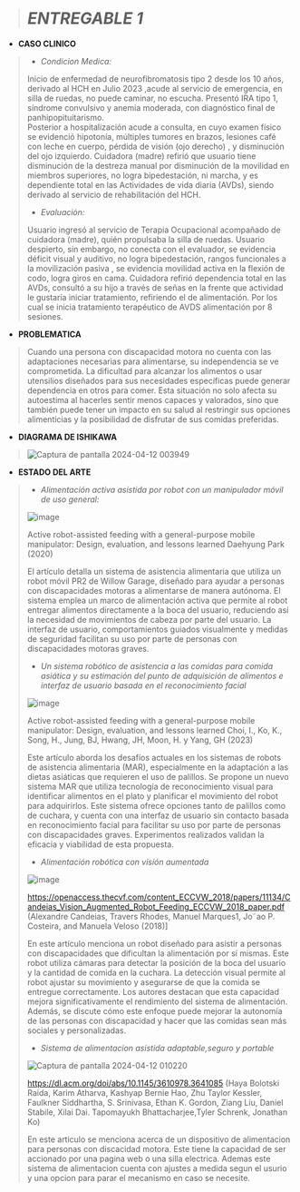 > # *ENTREGABLE 1*
>
- **CASO CLINICO**
>
> * *Condicion Medica:*
>   
> Inicio de enfermedad de neurofibromatosis tipo 2 desde los 10 años, derivado al HCH en Julio 2023 ,acude al servicio de emergencia, en silla de ruedas, no puede caminar, no escucha. Presentó IRA tipo 1, síndrome convulsivo y anemia moderada, con diagnóstico final de panhipopituitarismo.  
Posterior a hospitalización acude a consulta, en cuyo examen físico se evidenció hipotonía, múltiples tumores en brazos, lesiones café con leche en cuerpo, pérdida de visión (ojo derecho) , y disminución del ojo izquierdo. Cuidadora (madre) refirió que usuario tiene disminución de la destreza manual por disminución de la movilidad en miembros superiores, no logra bipedestación, ni marcha, y es dependiente total en las Actividades de vida diaria (AVDs), siendo derivado al servicio de rehabilitación del HCH.
>
> * *Evaluación:*
>   
> Usuario ingresó al servicio de Terapia Ocupacional acompañado de cuidadora (madre), quién propulsaba la silla de ruedas. 
Usuario despierto, sin embargo, no conecta con el evaluador, se evidencia déficit visual y auditivo, no logra bipedestación, rangos funcionales a la movilización pasiva , se evidencia movilidad activa en la flexión de codo, logra giros en cama. Cuidadora refirió dependencia total en las AVDs, consultó a su hijo a través de señas en la frente que actividad le gustaría iniciar tratamiento, refiriendo el de alimentación. Por los cual se inicia tratamiento terapéutico de AVDS alimentación por 8 sesiones.
>
> 
- **PROBLEMATICA**
>
> Cuando una persona con discapacidad motora no cuenta con las adaptaciones necesarias para alimentarse, su independencia se ve comprometida. La dificultad para alcanzar los alimentos o usar utensilios diseñados para sus necesidades específicas puede generar dependencia en otros para comer. Esta situación no solo afecta su autoestima al hacerles sentir menos capaces y valorados, sino que también puede tener un impacto en su salud al restringir sus opciones alimenticias y la posibilidad de disfrutar de sus comidas preferidas.
>
>
- **DIAGRAMA DE ISHIKAWA**
> ![Captura de pantalla 2024-04-12 003949](https://github.com/Sebastian211104/FUNDAMENTOS-DE-BIODISE-O-GRUPO-5/assets/164528827/4543728c-9454-4342-a713-0a6af568d458)
>
>
- **ESTADO DEL ARTE**
>
> * *Alimentación activa asistida por robot con un manipulador móvil de uso general:*
> 
> ![image](https://github.com/Sebastian211104/FUNDAMENTOS-DE-BIODISE-O-GRUPO-5/assets/143018597/31b62fab-5b14-4a73-b642-ff3c698a0f69)
>
> Active robot-assisted feeding with a general-purpose mobile manipulator: Design, evaluation, and lessons learned
 Daehyung Park  (2020)
>
>  El artículo detalla un sistema de asistencia alimentaria que utiliza un robot móvil PR2 de Willow Garage, diseñado para ayudar a personas con discapacidades motoras a alimentarse de manera autónoma. El sistema emplea un marco de alimentación activa que permite al robot entregar alimentos directamente a la boca del usuario, reduciendo así la necesidad de movimientos de cabeza por parte del usuario. La interfaz de usuario, comportamientos guiados visualmente y medidas de seguridad facilitan su uso por parte de personas con discapacidades motoras graves.
>
> * *Un sistema robótico de asistencia a las comidas para comida asiática y su estimación del punto de adquisición de alimentos e interfaz de usuario basada en el reconocimiento facial*
>
> ![image](https://github.com/Sebastian211104/FUNDAMENTOS-DE-BIODISE-O-GRUPO-5/assets/143018597/bcb6806d-2829-4f9d-be25-52780c8f606c)
>
> Active robot-assisted feeding with a general-purpose mobile manipulator: Design, evaluation, and lessons learned Choi, I., Ko, K., Song, H., Jung, BJ, Hwang, JH, Moon, H. y Yang, GH (2023)
>
> Este artículo aborda los desafíos actuales en los sistemas de robots de asistencia alimentaria (MAR), especialmente en la adaptación a las dietas asiáticas que requieren el uso de palillos. Se propone un nuevo sistema MAR que utiliza tecnología de reconocimiento visual para identificar alimentos en el plato y planificar el movimiento del robot para adquirirlos. Este sistema ofrece opciones tanto de palillos como de cuchara, y cuenta con una interfaz de usuario sin contacto basada en reconocimiento facial para facilitar su uso por parte de personas con discapacidades graves. Experimentos realizados validan la eficacia y viabilidad de esta propuesta.
>
> * *Alimentación robótica con visión aumentada*
>
> ![image](https://github.com/Sebastian211104/FUNDAMENTOS-DE-BIODISE-O-GRUPO-5/assets/143018597/49ae6ea4-2364-444c-8369-cb8076d51cf1)
>
> https://openaccess.thecvf.com/content_ECCVW_2018/papers/11134/Candeias_Vision_Augmented_Robot_Feeding_ECCVW_2018_paper.pdf (Alexandre Candeias, Travers Rhodes, Manuel Marques1, Jo˜ao P. Costeira, and Manuela Veloso (2018)]
>
> En este artículo menciona un robot diseñado para asistir a personas con discapacidades que dificultan la alimentación por sí mismas. Este robot utiliza cámaras para detectar la posición de la boca del usuario y la cantidad de comida en la cuchara. La detección visual permite al robot ajustar su movimiento y asegurarse de que la comida se entregue correctamente. Los autores destacan que esta capacidad mejora significativamente el rendimiento del sistema de alimentación. Además, se discute cómo este enfoque puede mejorar la autonomía de las personas con discapacidad y hacer que las comidas sean más sociales y personalizadas.
>
> * *Sistema de alimentacion asistida adaptable,seguro y portable*
>
> ![Captura de pantalla 2024-04-12 010220](https://github.com/Sebastian211104/FUNDAMENTOS-DE-BIODISE-O-GRUPO-5/assets/164528827/ffdeef5b-e35e-43a0-b76a-ea5cf58321f1)
>
> https://dl.acm.org/doi/abs/10.1145/3610978.3641085 (Haya Bolotski Raida, Karim Atharva, Kashyap Bernie Hao, Zhu Taylor Kessler, Faulkner Siddhartha, S. Srinivasa, Ethan K. Gordon, Ziang Liu, Daniel Stabile, Xilai Dai. Tapomayukh Bhattacharjee,Tyler Schrenk, Jonathan Ko)
>
> En este articulo se menciona acerca de un dispositivo de alimentacion para personas con discacidad motora. Este tiene la capacidad de ser accionado por una pagina web o una silla electrica.
Ademas este sistema de alimentacion cuenta con ajustes a medida segun el usurio y una opcion para parar el mecanismo en caso se necesite.


